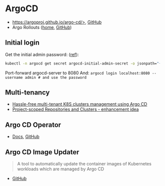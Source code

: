 # ArgoCD

* https://argoproj.github.io/argo-cd/>, [GitHub](https://github.com/argoproj/argo-cd/)
* Argo Rollouts ([home](https://argoproj.github.io/argo-rollouts/), [GitHub](https://github.com/argoproj/argo-rollouts))

## Initial login

Get the initial admin password: ([ref](https://argoproj.github.io/argo-cd/getting_started/#4-login-using-the-cli)):
```bash
kubectl -n argocd get secret argocd-initial-admin-secret -o jsonpath="{.data.password}" | base64 -d
```

Port-forward argocd-server to 8080
And: `argocd login localhost:8080 --username admin # and use the password`

## Multi-tenancy

* [Hassle-free multi-tenant K8S clusters management using Argo CD](https://blog.argoproj.io/hassle-free-multi-tenant-k8s-clusters-management-using-argo-cd-7dd35619046a)
* [Project-scoped Repositories and Clusters - enhancement idea](https://github.com/argoproj/argo-cd/blob/master/docs/proposals/project-repos-and-clusters.md)

## Argo CD Operator

* [Docs](https://argocd-operator.readthedocs.io/en/latest/), [GitHub](https://github.com/argoproj-labs/argocd-operator/)

## Argo CD Image Updater

> A tool to automatically update the container images of Kubernetes workloads which are managed by Argo CD

* [GitHub](https://github.com/argoproj-labs/argocd-image-updater)
